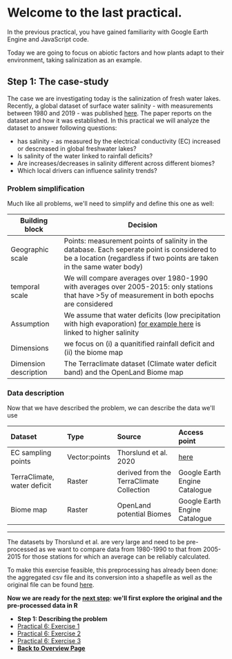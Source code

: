 # Welcome to the last practical. 


In the previous practical, you have gained familiarity with Google Earth Engine and JavaScript code. 

Today we are going to focus on abiotic factors and how plants adapt to their environment, taking salinization as an example.


## Step 1: The case-study

The case we are investigating today is the salinization of fresh water lakes. Recently, a global dataset of surface water salinity - with measurements between 1980 and 2019 - was published [here](https://www.nature.com/articles/s41467-021-24281-8). The paper reports on the dataset and how it was established. In this practical we will analyze the dataset to answer following questions: 
- has salinity - as measured by the electrical conductivity (EC) increased or descreased in global freshwater lakes? 
- Is salinity of the water linked to rainfall deficits? 
- Are increases/decreases in salinity different across different biomes? 
- Which local drivers can influence salinity trends? 

### Problem simplification

Much like all problems, we'll need to simplify and define this one as well: 


| Building block  |  Decision |
|---|---|
| Geographic scale |  Points: measurement points of salinity in the database. Each seperate point is considered to be a location (regardless if two points are taken in the same water body) |
| temporal scale |  We will compare averages over 1980-1990 with averages over 2005-2015: only stations that have >5y of measurement in both epochs are considered|
| Assumption | We assume that water deficits (low precipitation with high evaporation) [for example here](https://www.sciencedirect.com/science/article/pii/S0048969721054802) is linked to higher salinity  |
| Dimensions | we focus on (i) a quanitified rainfall deficit and (ii) the biome map|
| Dimension description | The Terraclimate dataset (Climate water deficit band) and the OpenLand Biome map |


### Data description

Now that we have described the problem, we can describe the data we'll use

| Dataset      | Type | Source     |Access point     |
| :---        |    :---    |          :---  |         :---  |
| EC sampling points    | Vector:points       | Thorslund et al. 2020  | [here](https://doi.pangaea.de/10.1594/PANGAEA.913939?format=html#download)  |
| TerraClimate, water deficit  | Raster        | derived from the TerraClimate Collection   |Google Earth Engine Catalogue    |
| Biome map| Raster       | OpenLand potential Biomes     |Google Earth Engine Catalogue|

***

The datasets by Thorslund et al. are very large and need to be pre-processed as we want to compare data from 1980-1990 to that from 2005-2015 for those stations for which an average can be reliably calculated. 

To make this exercise feasible, this preprocessing has already been done: the aggregated csv file and its conversion into a shapefile as well as the original file can be found [here](https://canvas.uva.nl/courses/32040/modules/items/1502508). 

**Now we are ready for the [next step](API.html): we'll first explore the original and the pre-processed data in R**

<nav>
  <ul>
    <li><strong>Step 1: Describing the problem</strong></li>
    <li><a href="API.html">Practical 6: Exercise 1</a></li>
    <li><a href="Mapping.html">Practical 6: Exercise 2</a></li>
    <li><a href="Analysis.html">Practical 6: Exercise 3</a></li>
    <li><a href="../"><b>Back to Overview Page</b></a></li>
  </ul>
</nav>

